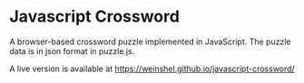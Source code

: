Javascript Crossword
====================

A browser-based crossword puzzle implemented in JavaScript. The puzzle data is in json format in puzzle.js.

A live version is available at https://weinshel.github.io/javascript-crossword/